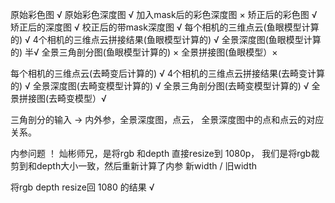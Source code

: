 原始彩色图  √
原始彩色深度图 √
加入mask后的彩色深度图 ×
矫正后的彩色图 √
矫正后的深度图  √
校正后的带mask深度图 √
每个相机的三维点云(鱼眼模型计算的) √
4个相机的三维点云拼接结果(鱼眼模型计算的) √
全景深度图(鱼眼模型计算的)   半√ 
全景三角剖分图(鱼眼模型计算的) ×
全景拼接图(鱼眼模型）×

每个相机的三维点云(去畸变后计算的)  √
4个相机的三维点云拼接结果(去畸变计算的) √
全景深度图(去畸变模型计算的) √
全景三角剖分图(去畸变模型计算的) √
全景拼接图(去畸变模型）√


三角剖分的输入 ->  内外参，全景深度图，点云， 全景深度图中的点和点云的对应关系。


内参问题 ！
灿彬师兄，是将rgb 和depth 直接resize到 1080p， 我们是将rgb裁剪到和depth大小一致，然后重新计算了内参  新width /  旧width


将rgb depth resize回 1080 的结果 √



